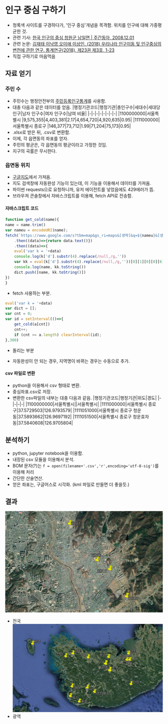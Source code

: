 # 인구 중심 구하기

- 청록색 사이트를 구경하다가, '인구 중심'개념을 목격함.
    위치를 인구에 대해 가중평균한 것.
- 관련 기사: [한국 인구의 중심 청원군 남일면 | 주간동아, 2008.12.01](https://weekly.donga.com/List/3/all/11/86443/1)
- 관련 논문: [김재태 이낙영 오미애 이상인. (2018) 우리나라  인구이동  및  인구중심의  변천에  관한  연구. 통계연구(2018),  제23권  제3호,  1-23](http://www.kostat.go.kr/file_total/eduSri/23-3-01.pdf)
- 직접 구하기로 마음먹음

## 자료 얻기
### 주민 수
- 주민수는 행정안전부의 [주민등록인구통계](https://jumin.mois.go.kr/)를 사용함.
- 대충 다음과 같은 데이터를 얻음.
|행정기관코드|행정기관|총인구수|세대수|세대당 인구|남자 인구수|여자 인구수|남여 비율|
|-|-|-|-|-|-|-|-|
|1100000000|서울특별시  |9,575,355|4,403,381|2.17|4,654,720|4,920,635|0.95|
|1111000000|서울특별시 종로구 |146,377|73,712|1.99|71,204|75,173|0.95|
- .xlsx로 받은 뒤, .csv로 변환함.
- 이제, 각 읍면동의 좌표를 얻자.
- 주민의 평균은, 각 읍면동의 평균이라고 가정한 것임.
- 지구의 곡률은 무시한다.

### 읍면동 위치
- [구글지도](maps.google.com/)에서 가져옴.
- 지도 검색창에 자동완성 기능이 있는데, 이 기능을 이용해서 데이터를 가져옴.
- 파이썬 requests으로 요청하니까, 유저 에이전트를 넣었음에도 429에러가 뜸.
- 브라우져 콘솔창에서 자바스크립트를 이용해, fetch API로 전송함.

#### 자바스크립트 코드

```javascript
function get_cold(name){
name = name.trim()
var nameu = encodeURI(name);
fetch(`https://www.google.com/s?tbm=map&gs_ri=maps&[생략]&q=${nameu}&[생략]`)
    .then((data)=>{return data.text()})
    .then((data)=>{
    eval('var k = '+data)
    console.log(k['d'].substr(4).replace(/null,/g,''))
    var kk = eval(k['d'].substr(4).replace(/null,/g,''))[0][1][0][0][6];        
    console.log(name, kk.toString())
    dict.push([name, kk.toString()])
})
}
```
* fetch 사용하는 부분.

```javascript
eval('var k = '+data)
var dict = [];
var cnt = 0;
var id = setInterval(()=>{
    get_cold(a[cnt])
    cnt++;
    if (cnt >= a.length) clearInterval(id);
},300)
```
* 돌리는 부분

- 자동완성이 안 되는 경우, 지역명이 바뀌는 경우는 수동으로 추가.

#### csv 파일로 변환
- python을 이용해서 csv 형태로 변환.
- 중심좌표.csv로 저장.
- 변환한 csv파일의 내부는 대충 다음과 같음.
|행정기관코드|행정기관|위도|경도|
|-|-|-|-|
|1100000000|서울특별시||서울특별시|
|1111000000|서울특별시 종로구|37.5729503|126.9793579|
|1111051000|서울특별시 종로구 청운동|37.5893662|126.9697192|
|1111051500|서울특별시 종로구 청운효자동|37.5840608|126.9705804|

## 분석하기
- python, jupyter notebook을 이용함.
- 내장된 csv 모듈을 이용해서 분석.
- BOM 문자(?)는 `f = open(filename+'.csv','r',encoding='utf-8-sig')`를 이용해 처리
- 간단한 산술연산.
- 얻은 좌표는, 구글어스로 시각화. (kml 파일로 만들면 더 좋을듯.)

## 결과
![국토중심 - 전국](./doc/전국.png)
- 전국
![국토중심 - 광역](./doc/광역.png)
- 광역